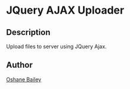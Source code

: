 JQuery AJAX Uploader
====================

Description
-----------
Upload files to server using JQuery Ajax.

Author
-------------------------
[Oshane Bailey]

[Oshane Bailey]: https://github.com/b4oshany
